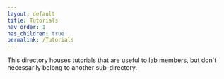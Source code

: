 ```yaml
---
layout: default
title: Tutorials 
nav_order: 1
has_children: true
permalink: /Tutorials
---
```


This directory houses tutorials that are useful to lab members, but don't necessarily belong to another sub-directory.

